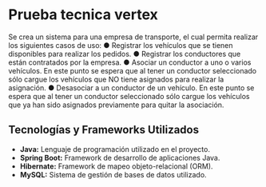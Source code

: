 # Prueba tecnica vertex

Se crea un sistema para una empresa de transporte, el cual permita realizar los
siguientes casos de uso:
● Registrar los vehículos que se tienen disponibles para realizar los pedidos.
● Registrar los conductores que están contratados por la empresa.
● Asociar un conductor a uno o varios vehículos. En este punto se espera que al tener
un conductor seleccionado sólo cargue los vehículos que NO tiene asignados para
realizar la asignación.
● Desasociar a un conductor de un vehículo. En este punto se espera que al tener un
conductor seleccionado sólo cargue los vehículos que ya han sido asignados
previamente para quitar la asociación.


## Tecnologías y Frameworks Utilizados

- **Java:** Lenguaje de programación utilizado en el proyecto.
- **Spring Boot:** Framework de desarrollo de aplicaciones Java.
- **Hibernate:** Framework de mapeo objeto-relacional (ORM).
- **MySQL:** Sistema de gestión de bases de datos utilizado.


